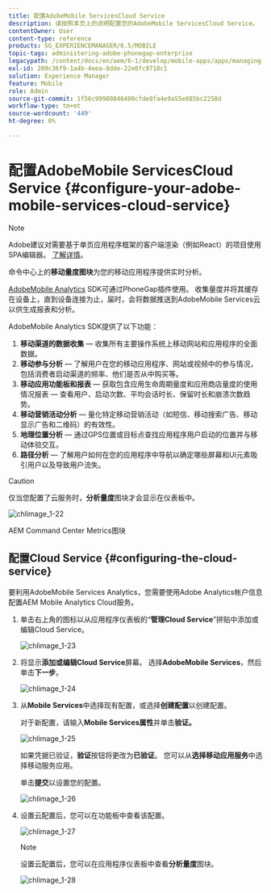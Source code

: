 ```yaml
---
title: 配置AdobeMobile ServicesCloud Service
description: 请按照本页上的说明配置您的AdobeMobile ServicesCloud Service。
contentOwner: User
content-type: reference
products: SG_EXPERIENCEMANAGER/6.5/MOBILE
topic-tags: administering-adobe-phonegap-enterprise
legacypath: /content/docs/en/aem/6-1/develop/mobile-apps/apps/managing-aem-mobile-apps/configure-your-adobe-phonegap-build-cloud-service1
exl-id: 209c36f9-1a4b-4eea-8dde-22e0fc9718c1
solution: Experience Manager
feature: Mobile
role: Admin
source-git-commit: 1f56c99980846400cfde8fa4e9a55e885bc2258d
workflow-type: tm+mt
source-wordcount: '449'
ht-degree: 0%

---
```


# 配置AdobeMobile ServicesCloud Service {#configure-your-adobe-mobile-services-cloud-service}

>[!NOTE]
>
>Adobe建议对需要基于单页应用程序框架的客户端渲染（例如React）的项目使用SPA编辑器。 [了解详情](/help/sites-developing/spa-overview.md)。

命令中心上的&#x200B;**移动量度图块**&#x200B;为您的移动应用程序提供实时分析。

[AdobeMobile Analytics](https://www.adobe.com/ca/solutions/digital-analytics/mobile-web-apps-analytics.html) SDK可通过PhoneGap插件使用。 收集量度并将其缓存在设备上，直到设备连接为止，届时，会将数据推送到AdobeMobile Services云以供生成报表和分析。

AdobeMobile Analytics SDK提供了以下功能：

1. **移动渠道的数据收集** — 收集所有主要操作系统上移动网站和应用程序的全面数据。
1. **移动参与分析** — 了解用户在您的移动应用程序、网站或视频中的参与情况，包括消费者启动渠道的频率、他们是否从中购买等。
1. **移动应用功能板和报表** — 获取包含应用生命周期量度和应用商店量度的使用情况报表 — 查看用户、启动次数、平均会话时长、保留时长和崩溃次数趋势。
1. **移动营销活动分析** — 量化特定移动营销活动（如短信、移动搜索广告、移动显示广告和二维码）的有效性。
1. **地理位置分析** — 通过GPS位置或目标点查找应用程序用户启动的位置并与移动体验交互。
1. **路径分析** — 了解用户如何在您的应用程序中导航以确定哪些屏幕和UI元素吸引用户以及导致用户流失。

>[!CAUTION]
>
>仅当您配置了云服务时，**分析量度**&#x200B;图块才会显示在仪表板中。

![chlimage_1-22](assets/chlimage_1-22.png)

AEM Command Center Metrics图块

## 配置Cloud Service {#configuring-the-cloud-service}

要利用AdobeMobile Services Analytics，您需要使用Adobe Analytics帐户信息配置AEM Mobile Analytics Cloud服务。

1. 单击右上角的图标以从应用程序仪表板的“**管理Cloud Service**”拼贴中添加或编辑Cloud Service。

   ![chlimage_1-23](assets/chlimage_1-23.png)

1. 将显示&#x200B;**添加或编辑Cloud Service**&#x200B;屏幕。 选择&#x200B;**AdobeMobile Services**，然后单击&#x200B;**下一步**。

   ![chlimage_1-24](assets/chlimage_1-24.png)

1. 从&#x200B;**Mobile Services**&#x200B;中选择现有配置，或选择&#x200B;**创建配置**&#x200B;以创建配置。

   对于新配置，请输入&#x200B;**Mobile Services属性**&#x200B;并单击&#x200B;**验证。**

   ![chlimage_1-25](assets/chlimage_1-25.png)

   如果凭据已验证，**验证**&#x200B;按钮将更改为&#x200B;**已验证**。 您可以从&#x200B;**选择移动应用服务**&#x200B;中选择移动服务应用。

   单击&#x200B;**提交**&#x200B;以设置您的配置。

   ![chlimage_1-26](assets/chlimage_1-26.png)

1. 设置云配置后，您可以在功能板中查看该配置。

   ![chlimage_1-27](assets/chlimage_1-27.png)

   >[!NOTE]
   >
   >设置云配置后，您可以在应用程序仪表板中查看&#x200B;**分析量度**&#x200B;图块。

   ![chlimage_1-28](assets/chlimage_1-28.png)

